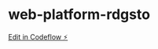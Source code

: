 # web-platform-rdgsto

[Edit in Codeflow ⚡️](https://stackblitz.com/~/github.com/Swasti008/web-platform-rdgsto)